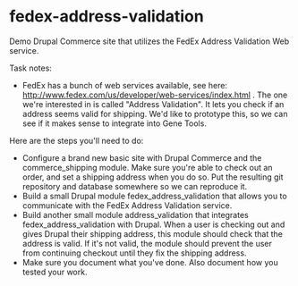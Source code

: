 # fedex-address-validation

Demo Drupal Commerce site that utilizes the FedEx Address Validation Web service.

Task notes:

* FedEx has a bunch of web services available, see here: http://www.fedex.com/us/developer/web-services/index.html . The one we're interested in is called "Address Validation". It lets you check if an address seems valid for shipping. We'd like to prototype this, so we can see if it makes sense to integrate into Gene Tools.

Here are the steps you'll need to do:

* Configure a brand new basic site with Drupal Commerce and the commerce_shipping module. Make sure you're able to check out an order, and set a shipping address when you do so. Put the resulting git repository and database somewhere so we can reproduce it.
* Build a small Drupal module fedex_address_validation that allows you to communicate with the FedEx Address Validation service.
* Build another small module address_validation that integrates fedex_address_validation with Drupal. When a user is checking out and gives Drupal their shipping address, this module should check that the address is valid. If it's not valid, the module should prevent the user from continuing checkout until they fix the shipping address.
* Make sure you document what you've done. Also document how you tested your work.
